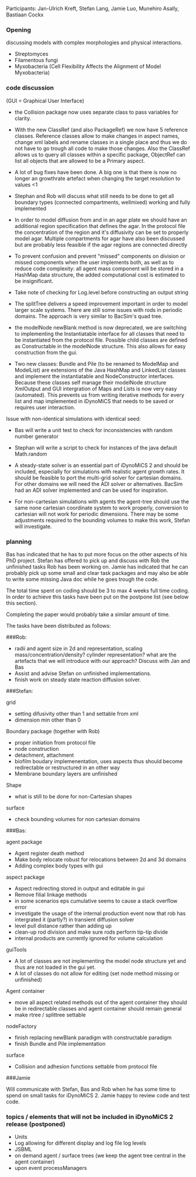 Participants: Jan-Ulrich Kreft, Stefan Lang, Jamie Luo, Munehiro Asally, Bastiaan Cockx

### Opening

discussing models with complex morphologies and physical interactions.

* Streptomyces
* Filamentous fungi
* Myxobacteria (Cell Flexibility Affects the Alignment of Model Myxobacteria)

### code discussion

(GUI = Graphical User Interface)

* the Collision package now uses separate class to pass variables for clarity.

* With the new ClassRef (and also PackageRef) we now have 5 reference classes. Reference classes allow to make changes in aspect names, change xml labels and rename classes in a single place and thus we do not have to go trough all code to make those changes. Also the ClassRef allows us to query all classes within a specific package, ObjectRef can list all objects that are allowed to be a Primary aspect.

* A lot of bug fixes have been done. A big one is that there is now no longer an growthrate artefact when changing the target resolution to values <1

* Stephan and Rob will discuss what still needs to be done to get all boundary types (connected compartments, wellmixed) working and fully implemented

* In order to model diffusion from and in an agar plate we should have an additional region specification that defines the agar. In the protocol file the concentration of the region and it's diffusivity can be set to properly model agar. Multiple compartments for agar have also been discussed but are probably less feasible if the agar regions are connected directly

* To prevent confusion and prevent "missed" components on division or missed components when the user implements both, as well as to reduce code complexity: all agent mass component will be stored in a HashMap data structure, the added computational cost is estimated to be insignificant.
* Take note of checking for Log.level before constructing an output string
* The splitTree delivers a speed improvement important in order to model larger scale systems. There are still some issues with rods in periodic domains. The approach is very similar to BacSim's quad tree.

* the modelNode newBlank method is now deprecated, we are switching to implementing the Instantiatable interface for all classes that need to be instantiated from the protocol file. Possible child classes are defined as Constructable in the modelNode structure. This also allows for easy construction from the gui.

* Two new classes: Bundle and Pile (to be renamed to ModelMap and ModelList) are extensions of the Java HashMap and LinkedList classes and implement the instantiatable and NodeConstructor interfaces. Because these classes self manage their modelNode structure XmlOutput and GUI intergration of Maps and Lists is now very easy (automated). This prevents us from writing iterative methods for every list and map implemented in iDynoMiCS that needs to be saved or requires user interaction.

Issue with non-identical simulations with identical seed:
* Bas will write a unit test to check for inconsistencies with random number generator
* Stephan will write a script to check for instances of the java default Math.random

* A steady-state solver is an essential part of iDynoMiCS 2 and should be included, especially for simulations with realistic agent growth rates. It should be feasible to port the multi-grid solver for cartesian domains. For other domains we will need the ADI solver or alternatives. BacSim had an ADI solver implemented and can be used for inspiration.

* For non-cartesian simulations with agents the agent-tree should use the same none cartesian coordinate system to work properly, conversion to cartesian will not work for periodic dimensions. There may be some adjustments required to the bounding volumes to make this work, Stefan will investigate.


### planning

Bas has indicated that he has to put more focus on the other aspects of his PhD project. Stefan has offered to pick up and discuss with Rob the unfinished tasks Rob has been working on. Jamie has indicated that he can probably pick up some small and clear task packages and may also be able to write some missing Java doc while he goes trough the code.

The total time spent on coding should be 3 to max 4 weeks full time coding. In order to achieve this tasks have been put on the postpone list (see below this section).

Completing the paper would probably take a similar amount of time.

The tasks have been distributed as follows:

###Rob:
* radii and agent size in 2d and representation, scaling mass/concentration/density? cylinder representation? what are the artefacts that we will introduce with our approach? Discuss with Jan and Bas
* Assist and advise Stefan on unfinished implementations.
* finish work on steady state reaction diffusion solver.

###Stefan:

grid

* setting difusivity other than 1 and settable from xml
* dimension min other than 0

Boundary package (together with Rob)

* proper initiation from protocol file
* node construction
* detachment, attachment
* biofilm boudary implemenentation, uses aspects thus should become redirectable or restructured in an other way
* Membrane boundary layers are unfinished

Shape

* what is still to be done for non-Cartesian shapes

surface

* check bounding volumes for non cartesian domains

###Bas:

agent package

* Agent register death method
* Make body relocate robust for relocations between 2d and 3d domains
* Adding complex body types with gui

aspect package

* Aspect redirecting stored in output and editable in gui
* Remove filial linkage methods
* in some scenarios eps cumulative seems to cause a stack overflow error
* investigate the usage of the internal production event now that rob has intergrated it (partly?) in transient diffusion solver
* level pull distance rather than adding up
* clean-up rod division and make sure rods perform tip-tip divide
* internal products are currently ignored for volume calculation

guiTools

* A lot of classes are not implementing the model node structure yet and thus are not loaded in the gui yet.
* A lot of classes do not allow for editing (set node method missing or unfinished)

Agent container

* move all aspect related methods out of the agent container they should be in redirectable classes and agent container should remain general
* make rtree / splittree settable

nodeFactory

* finish replacing newBlank paradigm with constructable paradigm
* finish Bundle and Pile implementation

surface

* Collision and adhesion functions settable from protocol file

###Jamie

Will communicate with Stefan, Bas and Rob when he has some time to spend on small tasks for iDynoMiCS 2.
Jamie happy to review code and test code.

### topics / elements that will **not** be included in iDynoMiCS 2 release (postponed)

* Units
* Log allowing for different display and log file log levels
* JSBML
* on demand agent / surface trees (we keep the agent tree central in the agent container)
* upon event processManagers